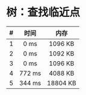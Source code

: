 # 树：查找临近点

| #          | 时间                           | 内存                           |
|:----------:|:------------------------------:|:------------------------------:|
|1|0 ms|1096 KB|
|2|0 ms|1092 KB|
|3|0 ms|1096 KB|
|4|772 ms|4088 KB|
|5|344 ms|18804 KB|
